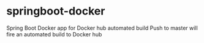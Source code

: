# springboot-docker
Spring Boot Docker app for Docker hub automated build
Push to master will fire an automated build to Docker hub

